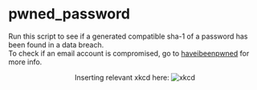 # pwned_password

Run this script to see if a generated compatible sha-1 of a password has been found in a data breach.<br />
To check if an email account is compromised, go to <a href="https://haveibeenpwned.com/">haveibeenpwned</a> for more info.


<p align="center">Inserting relevant xkcd here:
<img src="https://imgs.xkcd.com/comics/password_strength.png" alt="xkcd"></p>
